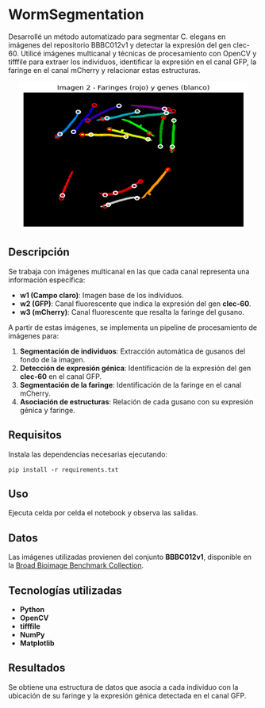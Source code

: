 # WormSegmentation
Desarrollé un método automatizado para segmentar C. elegans en imágenes del repositorio BBBC012v1 y detectar la expresión del gen clec-60. Utilicé imágenes multicanal y técnicas de procesamiento con OpenCV y tifffile para extraer los individuos, identificar la expresión en el canal GFP, la faringe en el canal mCherry y relacionar estas estructuras.

<p align="center">
  <img width="460" height="300" src="https://github.com/Arierrot/WormSegmentation/blob/main/icons/output_example.png">
</p>

## Descripción

Se trabaja con imágenes multicanal en las que cada canal representa una información específica:
- **w1 (Campo claro)**: Imagen base de los individuos.
- **w2 (GFP)**: Canal fluorescente que indica la expresión del gen **clec-60**.
- **w3 (mCherry)**: Canal fluorescente que resalta la faringe del gusano.

A partir de estas imágenes, se implementa un pipeline de procesamiento de imágenes para:

1. **Segmentación de individuos**: Extracción automática de gusanos del fondo de la imagen.
2. **Detección de expresión génica**: Identificación de la expresión del gen **clec-60** en el canal GFP.
3. **Segmentación de la faringe**: Identificación de la faringe en el canal mCherry.
4. **Asociación de estructuras**: Relación de cada gusano con su expresión génica y faringe.

## Requisitos

Instala las dependencias necesarias ejecutando:
```
pip install -r requirements.txt
```

## Uso

Ejecuta celda por celda el notebook y observa las salidas.

## Datos

Las imágenes utilizadas provienen del conjunto **BBBC012v1**, disponible en la [Broad Bioimage Benchmark Collection](https://bbbc.broadinstitute.org/BBBC012).

## Tecnologías utilizadas

- **Python**  
- **OpenCV**  
- **tifffile**  
- **NumPy**  
- **Matplotlib**  

## Resultados

Se obtiene una estructura de datos que asocia a cada individuo con la ubicación de su faringe y la expresión génica detectada en el canal GFP.  
